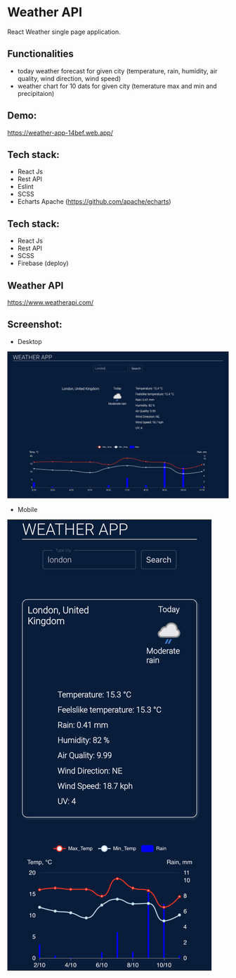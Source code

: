 # Weather API
React Weather single page application.

## Functionalities
- today weather forecast for given city (temperature, rain, humidity, air quality, wind direction, wind speed)
- weather chart for 10 dats for given city (temerature max and min and precipitaion)

## Demo:
https://weather-app-14bef.web.app/

## Tech stack:
- React Js
- Rest API
- Eslint
- SCSS
- Echarts Apache (https://github.com/apache/echarts)

## Tech stack:

- React Js
- Rest API
- SCSS
- Firebase (deploy)

## Weather API
https://www.weatherapi.com/

## Screenshot:
- Desktop

![screenshots](src/assets/pic1.png)

- Mobile

![screenshots](src/assets/pic2.png)
